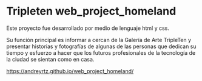 # Tripleten web_project_homeland


Este proyecto fue desarrollado por medio de lenguaje html y css.

 Su función principal es informar a cercan de la Galería de Arte TripleTen y presentar historias y fotografías de algunas de las personas que dedican su tiempo y esfuerzo a hacer que los futuros profesionales de la tecnología de la ciudad se sientan como en casa.

https://andreyrtz.github.io/web_project_homeland/
